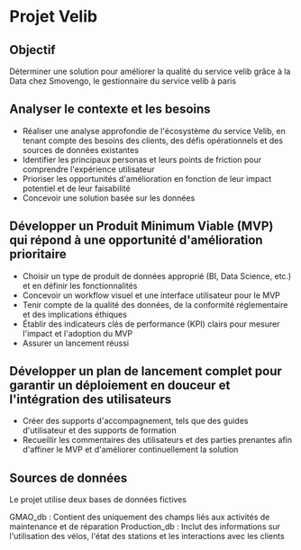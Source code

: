# Projet Velib

## Objectif

Déterminer une solution pour améliorer la qualité du service velib grâce à la Data chez Smovengo, le gestionnaire du service velib à paris

## Analyser le contexte et les besoins

- Réaliser une analyse approfondie de l'écosystème du service Velib, en tenant compte des besoins des clients, des défis opérationnels et des sources de données existantes
- Identifier les principaux personas et leurs points de friction pour comprendre l'expérience utilisateur
- Prioriser les opportunités d'amélioration en fonction de leur impact potentiel et de leur faisabilité
- Concevoir une solution basée sur les données

## Développer un Produit Minimum Viable (MVP) qui répond à une opportunité d'amélioration prioritaire

- Choisir un type de produit de données approprié (BI, Data Science, etc.) et en définir les fonctionnalités
- Concevoir un workflow visuel et une interface utilisateur pour le MVP
- Tenir compte de la qualité des données, de la conformité réglementaire et des implications éthiques
- Établir des indicateurs clés de performance (KPI) clairs pour mesurer l'impact et l'adoption du MVP
- Assurer un lancement réussi

## Développer un plan de lancement complet pour garantir un déploiement en douceur et l'intégration des utilisateurs
- Créer des supports d'accompagnement, tels que des guides d'utilisateur et des supports de formation
- Recueillir les commentaires des utilisateurs et des parties prenantes afin d'affiner le MVP et d'améliorer continuellement la solution

## Sources de données

Le projet utilise deux bases de données fictives 

GMAO_db : Contient des uniquement des champs liés aux activités de maintenance et de réparation
Production_db : Inclut des informations sur l'utilisation des vélos, l'état des stations et les interactions avec les clients
